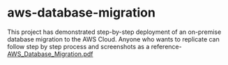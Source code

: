 # aws-database-migration
This project has demonstrated step-by-step deployment of an on-premise database migration to the AWS Cloud. Anyone who wants to replicate can follow step by step process and screenshots as a reference-[AWS_Database_Migration.pdf](https://github.com/user-attachments/files/17808648/AWS_Database_Migration.pdf)


